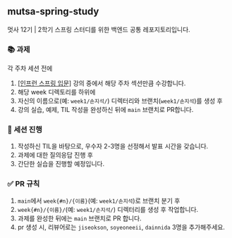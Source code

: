 ## mutsa-spring-study
멋사 12기 | 2학기 스프링 스터디를 위한 백엔드 공통 레포지토리입니다.

### 📚 과제
각 주차 세션 전에
1. [\[인프런 스프링 입문\]](https://www.inflearn.com/course/%EC%8A%A4%ED%94%84%EB%A7%81-%EC%9E%85%EB%AC%B8-%EC%8A%A4%ED%94%84%EB%A7%81%EB%B6%80%ED%8A%B8) 강의 중에서 해당 주차 섹션만큼 수강합니다.
2. 해당 week 디렉토리를 하위에
3. 자신의 이름으로(예: `week1/손지석/`) 디렉터리와 브랜치(`week1/손지석`)를 생성 후
4. 강의 실습, 예제, TIL 작성을 완성하신 뒤에 `main` 브랜치로 PR합니다.

### 📌 세션 진행
1. 작성하신 TIL을 바탕으로, 우수자 2-3명을 선정해서 발표 시간을 갖습니다.
2. 과제에 대한 질의응답 진행 후
3. 간단한 실습을 진행할 예정입니다.

### ✅ PR 규칙
1. `main`에서 `week{#n}/{이름}`(예: `week1/손지석`)로 브랜치 분기 후
2. `week{#n}/{이름}/`(예: `week1/손지석/`) 디렉터리를 생성 후 작업합니다.
3. 과제를 완성한 뒤에는 `main` 브랜치로 PR 합니다.
4. pr 생성 시, 리뷰어로는 `jiseokson`, `soyeoneeii`, `dainnida` 3명을 추가해주세요.
